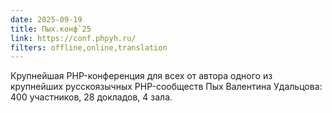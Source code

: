 ```yaml
---
date: 2025-09-19
title: Пых.конф`25
link: https://conf.phpyh.ru/
filters: offline,online,translation
---
```


Крупнейшая PHP-конференция для всех от автора одного из крупнейших русскоязычных PHP-сообществ Пых Валентина Удальцова:
400 участников, 28 докладов, 4 зала.
